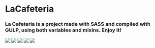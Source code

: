 # LaCafeteria
<h3> La Cafeteria is a project made with SASS and compiled with GULP, using both variables and mixins. Enjoy it! </h3>

<img src="https://i.postimg.cc/fytDj1yX/cafe1.png" />

<img src="https://i.postimg.cc/7hFDBXJR/cafe2.png" />

<img src="https://i.postimg.cc/1R295R7K/cafe3.png" />

<img src="https://i.postimg.cc/6pNtnjX2/cafe4.png" />

<img src="https://i.postimg.cc/KvTmKXdh/cafe5.png" />



